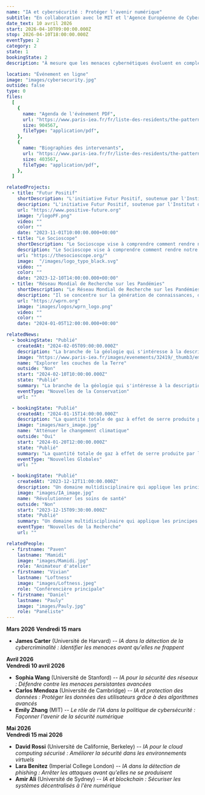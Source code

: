```yaml
---
name: "IA et cybersécurité : Protéger l'avenir numérique"
subtitle: "En collaboration avec le MIT et l'Agence Européenne de Cybersécurité"
date_text: 10 avril 2026
start: 2026-04-10T09:00:00.000Z
stop: 2026-04-10T18:00:00.000Z
eventType: 2
category: 2
state: 1
bookingState: 2
description: "À mesure que les menaces cybernétiques évoluent en complexité, l'intelligence artificielle devient un outil essentiel pour renforcer la cybersécurité. Cet événement explorera comment l'IA est utilisée pour détecter, prévenir et répondre aux cyberattaques, et comment elle façonne l'avenir de la sécurité numérique. Les principaux intervenants incluent le Dr Michael Reynolds, expert en cybersécurité du MIT, et la Dr Leila Ahmed, spécialiste en sécurité basée sur l'IA à l'Agence Européenne de Cybersécurité. L'événement sera modéré par la Professeure Angela Liu, Directrice de la Recherche en Cybersécurité à l'Université d'Oxford."

location: "Événement en ligne"
image: "images/cybersecurity.jpg"
outside: false
type: 0
files:
  [
    {
      name: "Agenda de l'événement PDF",
      url: "https://www.paris-iea.fr/fr/liste-des-residents/the-pattern-theory-of-compassion",
      size: 904567,
      fileType: "application/pdf",
    },
    {
      name: "Biographies des intervenants",
      url: "https://www.paris-iea.fr/fr/liste-des-residents/the-pattern-theory-of-compassion",
      size: 403567,
      fileType: "application/pdf",
    },
  ]

relatedProjects:
  - title: "Futur Positif"
    shortDescription: "L'initiative Futur Positif, soutenue par l'Institut d'études avancées de Paris et la Fondation 2100"
    description: "L'initiative Futur Positif, soutenue par l'Institut d'études avancées de Paris et la Fondation 2100, vise à faire connaître les travaux de prospective."
    url: "https://www.positive-future.org"
    image: "/logoPF.png"
    video: ""
    color: ""
    date: "2023-11-01T10:00:00.000+00:00"
  - title: "Le Socioscope"
    shortDescription: "Le Socioscope vise à comprendre comment rendre notre monde plus durable, notamment en matière d'alimentation."
    description: "Le Socioscope vise à comprendre comment rendre notre monde plus durable, notamment en matière d'alimentation."
    url: "https://thesocioscope.org/"
    image:  "/images/logo_typo_black.svg"
    video: ""
    color: ""
    date: "2023-12-10T14:00:00.000+00:00"
  - title: "Réseau Mondial de Recherche sur les Pandémies"
    shortDescription: "Le Réseau Mondial de Recherche sur les Pandémies (WPRN) se consacre à faciliter la collaboration internationale en matière de recherche sur les pandémies."
    description: "Il se concentre sur la génération de connaissances, de données et d'outils pouvant être partagés entre les nations pour mieux comprendre et combattre les pandémies. Grâce à des partenariats avec des institutions telles que l'Institut d'Études Avancées de Paris (Paris IAS), le WPRN réunit des experts de premier plan pour relever les défis complexes posés par les crises sanitaires mondiales."
    url: "https://wprn.org"
    image: "images/logos/wprn_logo.png"
    video: ""
    color: ""
    date: "2024-01-05T12:00:00.000+00:00"

relatedNews:
  - bookingState: "Publié"
    createdAt: "2024-02-05T09:00:00.000Z"
    description: "La branche de la géologie qui s'intéresse à la description et à la classification des roches."
    image: "https://www.paris-iea.fr/images/evenements/32419/_thumb3/emily-morter-8xaa0f9yqne-unsplash.jpg"
    name: "Explorer les couches de la Terre"
    outside: "Non"
    start: "2024-02-10T10:00:00.000Z"
    state: "Publié"
    summary: "La branche de la géologie qui s'intéresse à la description et à la classification des roches."
    eventType: "Nouvelles de la Conservation"
    url: ""

  - bookingState: "Publié"
    createdAt: "2024-01-15T14:00:00.000Z"
    description: "La quantité totale de gaz à effet de serre produite par les activités humaines, mesurée en équivalents dioxyde de carbone."
    image: "images/mars_image.jpg"
    name: "Atténuer le changement climatique"
    outside: "Oui"
    start: "2024-01-20T12:00:00.000Z"
    state: "Publié"
    summary: "La quantité totale de gaz à effet de serre produite par les activités humaines, mesurée en équivalents dioxyde de carbone."
    eventType: "Nouvelles Globales"
    url: ""

  - bookingState: "Publié"
    createdAt: "2023-12-12T11:00:00.000Z"
    description: "Un domaine multidisciplinaire qui applique les principes de l'ingénierie à la médecine et à la biologie à des fins de soins de santé."
    image: "images/IA_image.jpg"
    name: "Révolutionner les soins de santé"
    outside: "Non"
    start: "2023-12-15T09:30:00.000Z"
    state: "Publié"
    summary: "Un domaine multidisciplinaire qui applique les principes de l'ingénierie à la médecine et à la biologie à des fins de soins de santé."
    eventType: "Nouvelles de la Recherche"
    url: ""

relatedPeople:
  - firstname: "Paven"
    lastname: "Mamidi"
    image: "images/Mamidi.jpg"
    role: "Animateur d'atelier"
  - firstname: "Vivian"
    lastname: "Loftness"
    image: "images/Loftness.jpeg"
    role: "Conférencière principale"
  - firstname: "Daniel"
    lastname: "Pauly"
    image: "images/Pauly.jpg"
    role: "Panéliste"
---
```


**Mars 2026**
**Vendredi 15 mars**

- **James Carter** (Université de Harvard) -- _IA dans la détection de la cybercriminalité : Identifier les menaces avant qu'elles ne frappent_

**Avril 2026**  
**Vendredi 10 avril 2026**

- **Sophia Wang** (Université de Stanford) -- _IA pour la sécurité des réseaux : Défendre contre les menaces persistantes avancées_
- **Carlos Mendoza** (Université de Cambridge) -- _IA et protection des données : Protéger les données des utilisateurs grâce à des algorithmes avancés_
- **Emily Zhang** (MIT) -- _Le rôle de l'IA dans la politique de cybersécurité : Façonner l'avenir de la sécurité numérique_

**Mai 2026**  
**Vendredi 15 mai 2026**

- **David Rossi** (Université de Californie, Berkeley) -- _IA pour le cloud computing sécurisé : Améliorer la sécurité dans les environnements virtuels_
- **Lara Benitez** (Imperial College London) -- _IA dans la détection de phishing : Arrêter les attaques avant qu'elles ne se produisent_
- **Amir Ali** (Université de Sydney) -- _IA et blockchain : Sécuriser les systèmes décentralisés à l'ère numérique_
